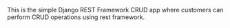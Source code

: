 This is the simple Django REST Framework CRUD app where customers can perform CRUD operations using rest framework.
